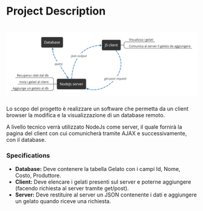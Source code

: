 # Project Description

<h1 align="center">
  <img src="src/project.png">
</h1>

Lo scopo del progetto è realizzare un software che permetta da un client browser la modifica e la visualizzazione di un database remoto.

A livello tecnico verrà utilizzato NodeJs come server, il quale fornirà la pagina del client con cui comunicherà tramite AJAX e successivamente, con il database.

### Specifications

- **Database:** Deve contenere la tabella Gelato con i campi Id, Nome, Costo, Produttore.
- **Client:** Deve elencare i gelati presenti sul server e poterne aggiungere (facendo richiesta al server tramite get/post).
- **Server:** Deve restituire al server un JSON contenente i dati e aggiungere un gelato quando riceve una richiesta.